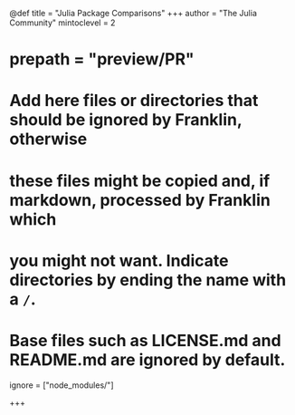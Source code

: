 <!--
Add here global page variables to use throughout your website.
-->
@def title = "Julia Package Comparisons"
+++
author = "The Julia Community"
mintoclevel = 2

# prepath = "preview/PR"

# Add here files or directories that should be ignored by Franklin, otherwise
# these files might be copied and, if markdown, processed by Franklin which
# you might not want. Indicate directories by ending the name with a `/`.
# Base files such as LICENSE.md and README.md are ignored by default.
ignore = ["node_modules/"]

+++

<!--
Add here global latex commands to use throughout your pages.
\newcommand{\R}{\mathbb R}
\newcommand{\scal}[1]{\langle #1 \rangle}
-->
